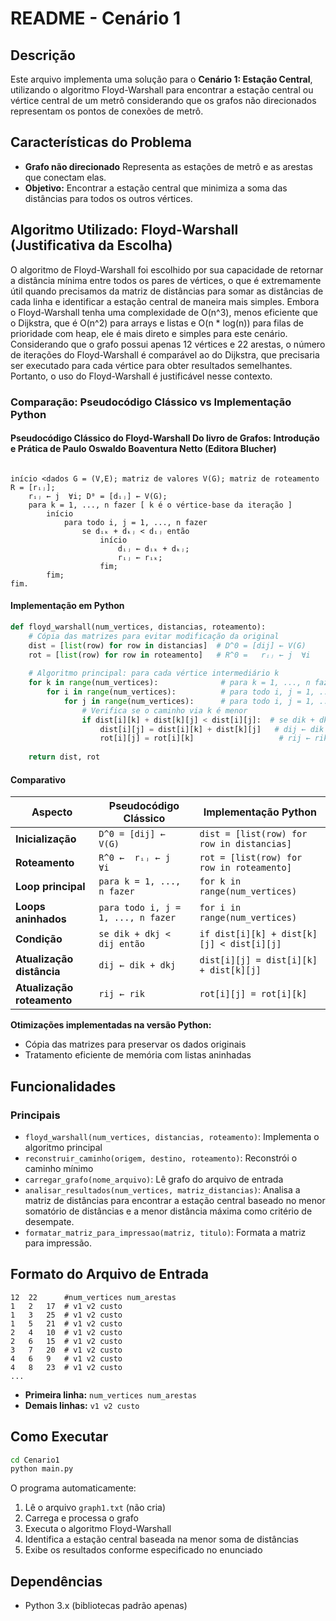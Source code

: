 # README - Cenário 1
## Descrição

Este arquivo implementa uma solução para o **Cenário 1: Estação Central**, utilizando o algoritmo Floyd-Warshall para encontrar a estação central ou vértice central de um metrô considerando que os grafos não direcionados representam os pontos de conexões de metrô.

## Características do Problema

- **Grafo não direcionado** Representa as estações de metrô e as arestas que conectam elas. 
- **Objetivo:** Encontrar a estação central que minimiza a soma das distâncias para todos os outros vértices.

## Algoritmo Utilizado: Floyd-Warshall (Justificativa da Escolha)

O algoritmo de Floyd-Warshall foi escolhido por sua capacidade de retornar a distância mínima entre todos os pares de vértices, o que é extremamente útil quando precisamos da matriz de distâncias para somar as distâncias de cada linha e identificar a estação central de maneira mais simples. Embora o Floyd-Warshall tenha uma complexidade de O(n^3), menos eficiente que o Dijkstra, que é O(n^2) para arrays e listas e O(n * log(n)) para filas de prioridade com heap, ele é mais direto e simples para este cenário. Considerando que o grafo possui apenas 12 vértices e 22 arestas, o número de iterações do Floyd-Warshall é comparável ao do Dijkstra, que precisaria ser executado para cada vértice para obter resultados semelhantes. Portanto, o uso do Floyd-Warshall é justificável nesse contexto.

### Comparação: Pseudocódigo Clássico vs Implementação Python

#### Pseudocódigo Clássico do Floyd-Warshall Do livro de Grafos: Introdução e Prática de  Paulo Oswaldo Boaventura Netto (Editora Blucher)

```Pseudo-Código

início <dados G = (V,E); matriz de valores V(G); matriz de roteamento R = [rᵢⱼ];
    rᵢⱼ ← j  ∀i; D⁰ = [dᵢⱼ] ← V(G);
    para k = 1, ..., n fazer [ k é o vértice-base da iteração ]
        início
            para todo i, j = 1, ..., n fazer
                se dᵢₖ + dₖⱼ < dᵢⱼ então
                    início
                        dᵢⱼ ← dᵢₖ + dₖⱼ;
                        rᵢⱼ ← rᵢₖ;
                    fim;
        fim;
fim.
```

#### Implementação em Python

```python
def floyd_warshall(num_vertices, distancias, roteamento):
    # Cópia das matrizes para evitar modificação da original
    dist = [list(row) for row in distancias]  # D^0 = [dij] ← V(G)
    rot = [list(row) for row in roteamento]   # R^0 =   rᵢⱼ ← j  ∀i
    
    # Algoritmo principal: para cada vértice intermediário k
    for k in range(num_vertices):              # para k = 1, ..., n fazer
        for i in range(num_vertices):          # para todo i, j = 1, ..., n fazer
            for j in range(num_vertices):      # para todo i, j = 1, ..., n fazer
                # Verifica se o caminho via k é menor
                if dist[i][k] + dist[k][j] < dist[i][j]:  # se dik + dkj < dij então
                    dist[i][j] = dist[i][k] + dist[k][j]   # dij ← dik + dkj
                    rot[i][j] = rot[i][k]                   # rij ← rik
                
    return dist, rot
```

#### Comparativo

| Aspecto | Pseudocódigo Clássico | Implementação Python |
|---------|----------------------|---------------------|
| **Inicialização** | `D^0 = [dij] ← V(G)` | `dist = [list(row) for row in distancias]` |
| **Roteamento** | `R^0 ←  rᵢⱼ ← j  ∀i` | `rot = [list(row) for row in roteamento]` |
| **Loop principal** | `para k = 1, ..., n fazer` | `for k in range(num_vertices)` |
| **Loops aninhados** | `para todo i, j = 1, ..., n fazer` | `for i in range(num_vertices)` |
| **Condição** | `se dik + dkj < dij então` | `if dist[i][k] + dist[k][j] < dist[i][j]` |
| **Atualização distância** | `dij ← dik + dkj` | `dist[i][j] = dist[i][k] + dist[k][j]` |
| **Atualização roteamento** | `rij ← rik` | `rot[i][j] = rot[i][k]` |

**Otimizações implementadas na versão Python:**
- Cópia das matrizes para preservar os dados originais
- Tratamento eficiente de memória com listas aninhadas

## Funcionalidades
 
### Principais
 
- `floyd_warshall(num_vertices, distancias, roteamento)`: Implementa o algoritmo principal
- `reconstruir_caminho(origem, destino, roteamento)`: Reconstrói o caminho mínimo
- `carregar_grafo(nome_arquivo)`: Lê grafo do arquivo de entrada
- `analisar_resultados(num_vertices, matriz_distancias)`: Analisa a matriz de distâncias para encontrar a estação central baseado no menor somatório de distâncias e a menor distância máxima como critério de desempate.
- `formatar_matriz_para_impressao(matriz, titulo)`: Formata a matriz para impressão.



## Formato do Arquivo de Entrada

```
12  22      #num_vertices num_arestas
1   2   17  # v1 v2 custo
1   3   25  # v1 v2 custo
1   5   21  # v1 v2 custo
2   4   10  # v1 v2 custo
2   6   15  # v1 v2 custo
3   7   20  # v1 v2 custo
4   6   9   # v1 v2 custo
4   8   23  # v1 v2 custo
... 
```

- **Primeira linha:** `num_vertices num_arestas`
- **Demais linhas:** `v1 v2 custo`

## Como Executar

```bash
cd Cenario1
python main.py
```

O programa automaticamente:
1. Lê o arquivo `graph1.txt` (não cria)
2. Carrega e processa o grafo
3. Executa o algoritmo Floyd-Warshall
4. Identifica a estação central baseada na menor soma de distâncias
5. Exibe os resultados conforme especificado no enunciado

## Dependências

- Python 3.x (bibliotecas padrão apenas)
